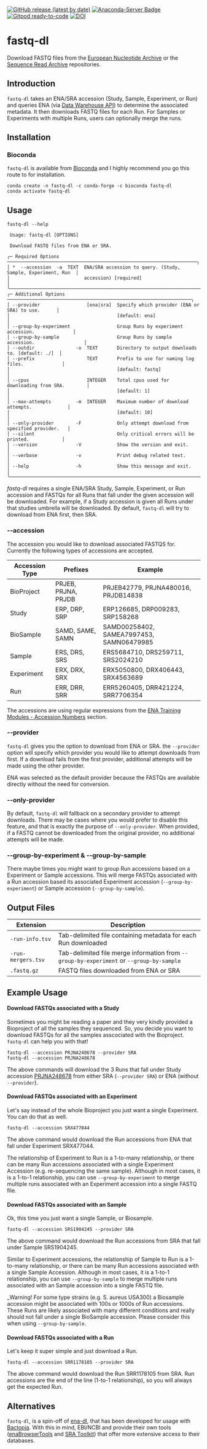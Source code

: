 [![GitHub release (latest by date)](https://img.shields.io/github/v/release/rpetit3/fastq-dl)](https://github.com/bactopia/rpetit3/fastq-dl)
[![Anaconda-Server Badge](https://anaconda.org/bioconda/fastq-dl/badges/downloads.svg)](https://anaconda.org/bioconda/fastq-dl)
[![Gitpod ready-to-code](https://img.shields.io/badge/Gitpod-ready--to--code-908a85?logo=gitpod)](https://gitpod.io/#https://github.com/rpetit3/fastq-dl)
[![DOI](https://zenodo.org/badge/DOI/10.5281/zenodo.8051231.svg)](https://doi.org/10.5281/zenodo.8051231)

# fastq-dl

Download FASTQ files from the [European Nucleotide Archive](https://www.ebi.ac.uk/ena) or the
[Sequence Read Archive](https://www.ncbi.nlm.nih.gov/sra) repositories.

## Introduction

`fastq-dl` takes an ENA/SRA accession (Study, Sample, Experiment, or Run) and queries ENA (via
[Data Warehouse API](https://www.ebi.ac.uk/ena/browse/search-rest)) to determine the associated
metadata. It then downloads FASTQ files for each Run. For Samples or Experiments with multiple
Runs, users can optionally merge the runs.

## Installation

### Bioconda

`fastq-dl` is available from [Bioconda](https://bioconda.github.io/) and I highly recommend you
go this route to for installation.

```{bash}
conda create -n fastq-dl -c conda-forge -c bioconda fastq-dl
conda activate fastq-dl 
```

## Usage

```{bash}
fastq-dl --help
                                                                                          
 Usage: fastq-dl [OPTIONS]                                                                
                                                                                          
 Download FASTQ files from ENA or SRA.                                                    
                                                                                          
╭─ Required Options ─────────────────────────────────────────────────────────────────────╮
│ *  --accession  -a  TEXT  ENA/SRA accession to query. (Study, Sample, Experiment, Run  │
│                           accession) [required]                                        │
╰────────────────────────────────────────────────────────────────────────────────────────╯
╭─ Additional Options ───────────────────────────────────────────────────────────────────╮
│ --provider                 [ena|sra]  Specify which provider (ENA or SRA) to use.      │
│                                       [default: ena]                                   │
│ --group-by-experiment                 Group Runs by experiment accession.              │
│ --group-by-sample                     Group Runs by sample accession.                  │
│ --outdir               -o  TEXT       Directory to output downloads to. [default: ./]  │
│ --prefix                   TEXT       Prefix to use for naming log files.              │
│                                       [default: fastq]                                 │
│ --cpus                     INTEGER    Total cpus used for downloading from SRA.        │
│                                       [default: 1]                                     │
│ --max-attempts         -m  INTEGER    Maximum number of download attempts.             │
│                                       [default: 10]                                    │
│ --only-provider        -F             Only attempt download from specified provider.   │
│ --silent                              Only critical errors will be printed.            │
│ --version              -V             Show the version and exit.                       │
│ --verbose              -v             Print debug related text.                        │
│ --help                 -h             Show this message and exit.                      │
╰────────────────────────────────────────────────────────────────────────────────────────╯
```

*fastq-dl* requires a single ENA/SRA Study, Sample, Experiment, or Run accession and FASTQs
for all Runs that fall under the given accession will be downloaded. For example, if a Study
accession is given all Runs under that studies umbrella will be downloaded. By default, 
`fastq-dl` will try to download from ENA first, then SRA.

### --accession

The accession you would like to download associated FASTQS for. Currently the following types
of accessions are accepted.

| Accession Type | Prefixes            | Example                                  |
|----------------|---------------------|------------------------------------------|
| BioProject     | PRJEB, PRJNA, PRJDB | PRJEB42779, PRJNA480016, PRJDB14838      |
| Study          | ERP, DRP, SRP       | ERP126685, DRP009283, SRP158268          |
| BioSample      | SAMD, SAME, SAMN    | SAMD00258402, SAMEA7997453, SAMN06479985 |
| Sample         | ERS, DRS, SRS       | ERS5684710, DRS259711, SRS2024210        |
| Experiment     | ERX, DRX, SRX       | ERX5050800, DRX406443, SRX4563689        |
| Run            | ERR, DRR, SRR       | ERR5260405, DRR421224, SRR7706354        |

The accessions are using regular expressions from the [ENA Training Modules - Accession Numbers](https://ena-docs.readthedocs.io/en/latest/submit/general-guide/accessions.html#accession-numbers) section.

### --provider

`fastq-dl` gives you the option to download from ENA or SRA. the `--provider` option will
specify which provider you would like to attempt downloads from first. If a download fails
from the first provider, additional attempts will be made using the other provider.

ENA was selected as the default provider because the FASTQs are available directly without
the need for conversion.

### --only-provider

By default, `fastq-dl` will fallback on a secondary provider to attempt downloads. There
may be cases where you would prefer to disable this feature, and that is exactly the
purpose of `--only-provider`. When provided, if a FASTQ cannot be downloaded from the
original provider, no additional attempts will be made.

### --group-by-experiment & --group-by-sample

There maybe times you might want to group Run accessions based on a Experiment or Sample
accessions. This will merge FASTQs associated with a Run accession based its associated
Experiment accession (`--group-by-experiment`) or Sample accession (`--group-by-sample`).

## Output Files

| Extension          | Description                                                                              |
|--------------------|------------------------------------------------------------------------------------------|
| `-run-info.tsv`    | Tab-delimited file containing metadata for each Run downloaded                           |
| `-run-mergers.tsv` | Tab-delimited file merge information from `--group-by-experiment` or `--group-by-sample` |
| `.fastq.gz`        | FASTQ files downloaded from ENA or SRA                                                   |

## Example Usage

#### Download FASTQs associated with a Study

Sometimes you might be reading a paper and they very kindly provided a Bioproject of all
the samples they sequenced. So, you decide you want to download FASTQs for all the samples
asscociated with the Bioproject. `fastq-dl` can help you with that! 

```{bash}
fastq-dl --accession PRJNA248678 --provider SRA
fastq-dl --accession PRJNA248678
```

The above commands will download the 3 Runs that fall under Study accession [PRJNA248678](https://www.ebi.ac.uk/ena/browser/view/PRJNA248678)
from either SRA (`--provider SRA`) or ENA (without `--provider`).

#### Download FASTQs associated with an Experiment

Let's say instead of the whole Bioproject you just want a single Experiment. You can do
that as well.

```{bash}
fastq-dl --accession SRX477044
```

The above command would download the Run accessions from ENA that fall under Experiment SRX477044.

The relationship of Experiment to Run is a 1-to-many relationship, or there can be many Run accessions
associated with a single Experiment Accession (e.g. re-sequencing the same sample). Although in most
cases, it is a 1-to-1 relationship, you can use `--group-by-experiment` to merge multiple runs
associated with an Experiment accession into a single FASTQ file.

#### Download FASTQs associated with an Sample

Ok, this time you just want a single Sample, or Biosample.

```{bash}
fastq-dl --accession SRS1904245 --provider SRA
```

The above command would download the Run accessions from SRA that fall under Sample SRS1904245.

Similar to Experiment accessions, the relationship of Sample to Run is a 1-to-many relationship,
or there can be many Run accessions associated with a single Sample Accession. Although in most
cases, it is a 1-to-1 relationship, you can use `--group-by-sample` to merge multiple runs
associated with an Sample accession into a single FASTQ file.

_Warning! For some type strains (e.g. S. aureus USA300) a Biosample accession might be associated with
100s or 1000s of Run accessions. These Runs are likely associated with many different conditions and
really should not fall under a single BioSample accession. Please consider this when using
`--group-by-sample`.

#### Download FASTQs associated with a Run

Let's keep it super simple and just download a Run.

```
fastq-dl --accession SRR1178105 --provider SRA
```

The above command would download the Run SRR1178105 from SRA. Run accessions are the end of the
line (1-to-1 relationship), so you will always get the expected Run.

## Alternatives
`fastq-dl`, is a spin-off of [ena-dl](https://github.com/rpetit3/ena-dl), that has been developed for
usage with [Bactopia](https://github.com/bactopia/bactopia). With this in mind, EBI/NCBI and provide
their own tools ([enaBrowserTools](https://github.com/enasequence/enaBrowserTools) and
[SRA Toolkit](https://github.com/ncbi/sra-tools)) that offer more extensive access to their databases.
